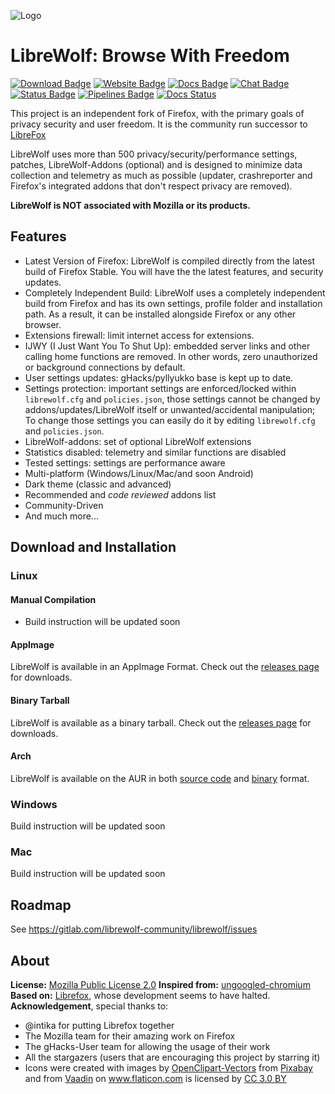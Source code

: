 ![Logo](https://gitlab.com/librewolf-community/librewolf/raw/master/branding/logo/Logo.svg)

# LibreWolf: Browse With Freedom
[![Download Badge](https://img.shields.io/badge/Download-purple.svg)](https://gitlab.com/librewolf-community/librewolf/releases)
[![Website Badge](https://img.shields.io/badge/Website-librewolf.gitlab.io-blue.svg)](https://LibreWolf.gitlab.io)
[![Docs Badge](https://img.shields.io/badge/Docs-librewolf.readthedocs.io-blue.svg)](https://librewolf.readthedocs.io)
[![Chat Badge](https://img.shields.io/badge/Chat-Gitter-blue.svg)](https://gitter.im/librewolf-community/librewolf)
[![Status Badge](https://img.shields.io/badge/Status-Active_Development-brightgreen.svg)](https://gitlab.com/librewolf-community/librewolf/commits/master)
[![Pipelines Badge](https://gitlab.com/librewolf-community/librewolf/badges/master/pipeline.svg)](https://gitlab.com/librewolf-community/librewolf/pipelines)
[![Docs Status](https://readthedocs.org/projects/librewolf/badge/?version=latest)](https://librewolf.readthedocs.io/en/latest/)

This project is an independent fork of Firefox, with the primary goals of privacy security and user freedom. It is the community run successor to [LibreFox](https://github.com/intika/Librefox)

LibreWolf uses more than 500 privacy/security/performance settings, patches, LibreWolf-Addons (optional) and is designed to minimize data collection and telemetry as much as possible (updater, crashreporter and Firefox's integrated addons that don't respect privacy are removed).

**LibreWolf is NOT associated with Mozilla or its products.**


## Features
- Latest Version of Firefox: LibreWolf is compiled directly from the latest build of Firefox Stable. You will have the the latest features, and security updates. 
- Completely Independent Build: LibreWolf uses a completely independent build from Firefox and has its own settings, profile folder and installation path. As a result, it can be installed alongside Firefox or any other browser.
- Extensions firewall: limit internet access for extensions.
- IJWY (I Just Want You To Shut Up): embedded server links and other calling home functions are removed. In other words, zero unauthorized or background connections by default.
- User settings updates: gHacks/pyllyukko base is kept up to date.
- Settings protection: important settings are enforced/locked within `librewolf.cfg` and `policies.json`, those settings cannot be changed by addons/updates/LibreWolf itself or unwanted/accidental manipulation; To change those settings you can easily do it by editing `librewolf.cfg` and `policies.json`.
- LibreWolf-addons: set of optional LibreWolf extensions
- Statistics disabled: telemetry and similar functions are disabled
- Tested settings: settings are performance aware
- Multi-platform (Windows/Linux/Mac/and soon Android)
- Dark theme (classic and advanced)
- Recommended and *code reviewed* addons list
- Community-Driven
- And much more...


## Download and Installation

### Linux

#### Manual Compilation 
- Build instruction will be updated soon

#### AppImage
LibreWolf is available in an AppImage Format. Check out the [releases page](https://gitlab.com/librewolf-community/librewolf/-/releases) for downloads.

#### Binary Tarball
LibreWolf is available as a binary tarball. Check out the [releases page](https://gitlab.com/librewolf-community/librewolf/-/releases) for downloads.


#### Arch
LibreWolf is available on the AUR in both [source code](https://aur.archlinux.org/packages/librewolf/) and [binary](https://aur.archlinux.org/packages/librewolf-bin) format.

### Windows
Build instruction will be updated soon

### Mac
Build instruction will be updated soon

## Roadmap
See https://gitlab.com/librewolf-community/librewolf/issues


## About
**License:** [Mozilla Public License 2.0](https://gitlab.com/librewolf-community/librewolf/blob/master/LICENSE)
**Inspired from:** [ungoogled-chromium](https://github.com/Eloston/ungoogled-chromium)
**Based on:** [Librefox](https://github.com/intika/Librefox), whose development seems to have halted.
**Acknowledgement**, special thanks to:
- @intika for putting Librefox together
- The Mozilla team for their amazing work on Firefox
- The gHacks-User team for allowing the usage of their work
- All the stargazers (users that are encouraging this project by starring it)
- Icons were created with images by [OpenClipart-Vectors](https://pixabay.com/users/OpenClipart-Vectors-30363) from [Pixabay](https://pixabay.com) and from <a href="https://www.flaticon.com/authors/vaadin" title="Vaadin">Vaadin</a> on <a href="https://www.flaticon.com/" title="Flaticon">www.flaticon.com</a> is licensed by <a href="http://creativecommons.org/licenses/by/3.0/" title="Creative Commons BY 3.0" target="_blank">CC 3.0 BY</a>


